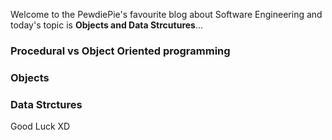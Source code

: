 <div style="text-align: left;">
    <p>
        Welcome to the PewdiePie's favourite blog about Software Engineering and today's
        topic is <b>Objects and Data Strcutures</b>...
    </p>
    <h3>Procedural vs Object Oriented programming</h3>
    <h3>Objects</h3>
    <h3>Data Strctures</h3> 
    Good Luck XD
</div>
